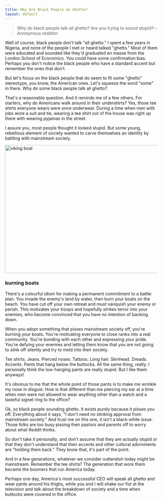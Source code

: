 ```yaml
---
title: Why Are Black People So Ghetto?
layout: default
---
```


> Why do black people talk all ghetto? Are you trying to sound stupid?--Anonymous redditor

Well of course, black people don't talk "all ghetto." I spent a few years in Nigeria, and none of the people I met or heard talked "ghetto." Most of them were educated and sounded like they'd graduated en masse from the London School of Economics. You could have some confirmation bias. Perhaps you don't notice the black people who have a standard accent but remember the ones that don't.

But let's focus on the black people that do seem to fit some "ghetto" stereotype, you know, the American ones. Let's squeeze the word "some" in there. Why do some black people talk all ghetto?

That's a reasonable question. And it reminds me of a few others. For starters, why do Americans walk around in their undershirts? Yes, those tee shirts everyone wears were once underwear. During a time when men with jobs wore a suit and tie, wearing a tee shirt out of the house was right up there with wearing pyjamas in the street.

I assure you, most people thought it looked stupid. But some young, rebellious element of society wanted to carve themselves an identity by battling with mainstream society.

<a href="http://www.flickr.com/photos/chatiryworld/337738505/" title="viking boat by chatirygirl, on Flickr"><img src="http://farm1.staticflickr.com/139/337738505_5602452f1e_z.jpg" width="640" height="421" alt="viking boat"></a>

### burning boats

There's a colourful idiom for making a permanent commitment to a battle plan. You invade the enemy's land by water, then burn your boats on the beach. You have cut off your own retreat and must vanquish your enemy or perish. This motivates your troops and hopefully strikes terror into your enemies, who become convinced that you have no intention of backing down.

When you adopt something that pisses mainstream society off, you're burning your boats. You're motivating everyone to close ranks into a real community. You're bonding with each other and expressing your pride. You're defying your enemies and letting them know that you are not going to slink off silently and try to meld into their society.

Tee shirts. Jeans. Pierced noses. Tattoos. Long hair. Skinhead. Dreads. Accents. Pants that hang below the buttocks. All the same thing, really. I personally think the low-hanging pants are really stupid. But I like them anyways!

It's obvious to me that the whole point of those pants is to make me wrinkle my nose in disgust. How is that different than me piercing my ear at a time when men were not allowed to wear anything other than a watch and a tasteful signet ring to the office?

Ok, so black people sounding ghetto. It exists purely because it pisses you off. Everything about it says, "I don't need no stinking approval from mainstream society." And trust me on this one, it isn't a black-white issue. Those folks are too busy pissing their pastors and parents off to worry about what Reddit thinks.

So don't take it personally, and don't assume that they are actually stupid or that they don't understand that their accents and other cultural adornments are "holding them back." They know that, it's part of the point.

And in a few generations, whatever we consider outlandish today might be mainstream. Remember the tee shirts? The generation that wore them became the boomers that run America today.

Perhaps one day, America's most successful CEO will speak all ghetto and wear pants around his thighs, while you and I will shake our fist at the television and talk about the breakdown of society and a time when buttocks were covered in the office.
